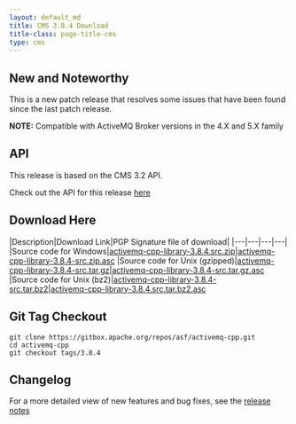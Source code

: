 ```yaml
---
layout: default_md
title: CMS 3.8.4 Download
title-class: page-title-cms
type: cms
---
```


New and Noteworthy
------------------

This is a new patch release that resolves some issues that have been found since the last patch release.

**NOTE:** Compatible with ActiveMQ Broker versions in the 4.X and 5.X family

API
---

This release is based on the CMS 3.2 API.

Check out the API for this release [here](../components/cms/api_docs/activemqcpp-3.6.0/html)

Download Here
-------------

|Description|Download Link|PGP Signature file of download|
|---|---|---|---|
|Source code for Windows|[activemq-cpp-library-3.8.4.src.zip](http://archive.apache.org/dist/activemq/activemq-cpp/3.8.4/activemq-cpp-library-3.8.4-src.zip)|[activemq-cpp-library-3.8.4-src.zip.asc](http://archive.apache.org/dist/activemq/activemq-cpp/3.8.4/activemq-cpp-library-3.8.4-src.zip.asc)
|Source code for Unix (gzipped)|[activemq-cpp-library-3.8.4-src.tar.gz](http://archive.apache.org/dist/activemq/activemq-cpp/3.8.4/activemq-cpp-library-3.8.4-src.tar.gz)|[activemq-cpp-library-3.8.4-src.tar.gz.asc](http://archive.apache.org/dist/activemq/activemq-cpp/3.8.4/activemq-cpp-library-3.8.4-src.tar.gz.asc)
|Source code for Unix (bz2)|[activemq-cpp-library-3.8.4-src.tar.bz2](http://archive.apache.org/dist/activemq/activemq-cpp/3.8.4/activemq-cpp-library-3.8.4-src.tar.bz2)|[activemq-cpp-library-3.8.4.src.tar.bz2.asc](http://archive.apache.org/dist/activemq/activemq-cpp/3.8.4/activemq-cpp-library-3.8.4-src.tar.bz2.asc)

Git Tag Checkout
----------------
```
git clone https://gitbox.apache.org/repos/asf/activemq-cpp.git  
cd activemq-cpp  
git checkout tags/3.8.4
```

Changelog
---------

For a more detailed view of new features and bug fixes, see the [release notes](https://issues.apache.org/jira/secure/ReleaseNote.jspa?projectId=12311207&styleName=Html&version=12327391)
